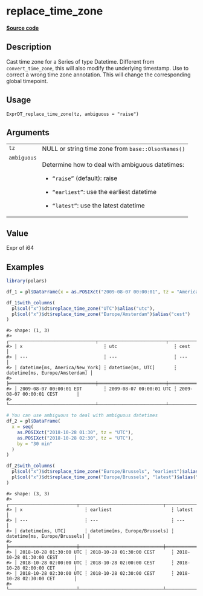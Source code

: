 
# replace_time_zone

[**Source code**](https://github.com/pola-rs/r-polars/tree/3908b5beab9ec917b825bad8f9a820caad37cb4a/R/expr__datetime.R#L729)

## Description

Cast time zone for a Series of type Datetime. Different from
<code>convert_time_zone</code>, this will also modify the underlying
timestamp. Use to correct a wrong time zone annotation. This will change
the corresponding global timepoint.

## Usage

<pre><code class='language-R'>ExprDT_replace_time_zone(tz, ambiguous = "raise")
</code></pre>

## Arguments

<table>
<tr>
<td style="white-space: nowrap; font-family: monospace; vertical-align: top">
<code id="ExprDT_replace_time_zone_:_tz">tz</code>
</td>
<td>
NULL or string time zone from <code>base::OlsonNames()</code>
</td>
</tr>
<tr>
<td style="white-space: nowrap; font-family: monospace; vertical-align: top">
<code id="ExprDT_replace_time_zone_:_ambiguous">ambiguous</code>
</td>
<td>

Determine how to deal with ambiguous datetimes:

<ul>
<li>

<code>“raise”</code> (default): raise

</li>
<li>

<code>“earliest”</code>: use the earliest datetime

</li>
<li>

<code>“latest”</code>: use the latest datetime

</li>
</ul>
</td>
</tr>
</table>

## Value

Expr of i64

## Examples

``` r
library(polars)

df_1 = pl$DataFrame(x = as.POSIXct("2009-08-07 00:00:01", tz = "America/New_York"))

df_1$with_columns(
  pl$col("x")$dt$replace_time_zone("UTC")$alias("utc"),
  pl$col("x")$dt$replace_time_zone("Europe/Amsterdam")$alias("cest")
)
```

    #> shape: (1, 3)
    #> ┌────────────────────────────────┬─────────────────────────┬────────────────────────────────┐
    #> │ x                              ┆ utc                     ┆ cest                           │
    #> │ ---                            ┆ ---                     ┆ ---                            │
    #> │ datetime[ms, America/New_York] ┆ datetime[ms, UTC]       ┆ datetime[ms, Europe/Amsterdam] │
    #> ╞════════════════════════════════╪═════════════════════════╪════════════════════════════════╡
    #> │ 2009-08-07 00:00:01 EDT        ┆ 2009-08-07 00:00:01 UTC ┆ 2009-08-07 00:00:01 CEST       │
    #> └────────────────────────────────┴─────────────────────────┴────────────────────────────────┘

``` r
# You can use ambiguous to deal with ambiguous datetimes
df_2 = pl$DataFrame(
  x = seq(
    as.POSIXct("2018-10-28 01:30", tz = "UTC"),
    as.POSIXct("2018-10-28 02:30", tz = "UTC"),
    by = "30 min"
  )
)

df_2$with_columns(
  pl$col("x")$dt$replace_time_zone("Europe/Brussels", "earliest")$alias("earliest"),
  pl$col("x")$dt$replace_time_zone("Europe/Brussels", "latest")$alias("latest")
)
```

    #> shape: (3, 3)
    #> ┌─────────────────────────┬───────────────────────────────┬───────────────────────────────┐
    #> │ x                       ┆ earliest                      ┆ latest                        │
    #> │ ---                     ┆ ---                           ┆ ---                           │
    #> │ datetime[ms, UTC]       ┆ datetime[ms, Europe/Brussels] ┆ datetime[ms, Europe/Brussels] │
    #> ╞═════════════════════════╪═══════════════════════════════╪═══════════════════════════════╡
    #> │ 2018-10-28 01:30:00 UTC ┆ 2018-10-28 01:30:00 CEST      ┆ 2018-10-28 01:30:00 CEST      │
    #> │ 2018-10-28 02:00:00 UTC ┆ 2018-10-28 02:00:00 CEST      ┆ 2018-10-28 02:00:00 CET       │
    #> │ 2018-10-28 02:30:00 UTC ┆ 2018-10-28 02:30:00 CEST      ┆ 2018-10-28 02:30:00 CET       │
    #> └─────────────────────────┴───────────────────────────────┴───────────────────────────────┘
